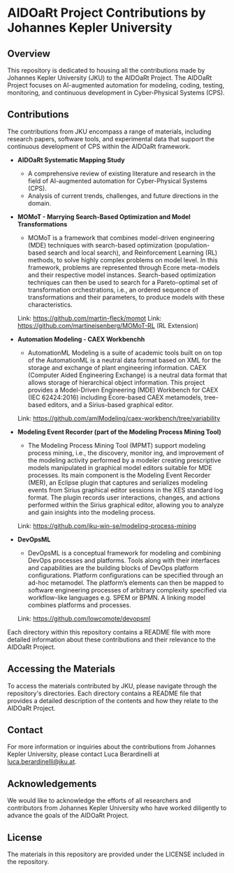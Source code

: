 # AIDOaRt Project Contributions by Johannes Kepler University

## Overview

This repository is dedicated to housing all the contributions made by Johannes Kepler University (JKU) to the AIDOaRt Project. The AIDOaRt Project focuses on AI-augmented automation for modeling, coding, testing, monitoring, and continuous development in Cyber-Physical Systems (CPS).

## Contributions

The contributions from JKU encompass a range of materials, including research papers, software tools, and experimental data that support the continuous development of CPS within the AIDOaRt framework.

- **AIDOaRt Systematic Mapping Study**
  - A comprehensive review of existing literature and research in the field of AI-augmented automation for Cyber-Physical Systems (CPS).
  - Analysis of current trends, challenges, and future directions in the domain.

- **MOMoT - Marrying Search-Based Optimization and Model Transformations**
  - MOMoT is a framework that combines model-driven engineering (MDE) techniques with search-based optimization (population-based search and local search), and Reinforcement Learning (RL) methods, to solve highly complex problems on model level. In this framework, problems are represented through Ecore meta-models and their respective model instances. Search-based optimization techniques can then be used to search for a Pareto-optimal set of transformation orchestrations, i.e., an ordered sequence of transformations and their parameters, to produce models with these characteristics.

  Link: https://github.com/martin-fleck/momot
  Link: https://github.com/martineisenberg/MOMoT-RL (RL Extension)

- **Automation Modeling - CAEX Workbenchh**
  - AutomationML Modeling is a suite of academic tools built on on top of the AutomationML is a neutral data format based on XML for the storage and exchange of plant engineering information. CAEX (Computer Aided Engineering Exchange) is a neutral data format that allows storage of hierarchical object information. This project provides a Model-Driven Engineering (MDE) Workbench for CAEX (IEC 62424:2016) including Ecore-based CAEX metamodels, tree-based editors, and a Sirius-based graphical editor.

  Link: https://github.com/amlModeling/caex-workbench/tree/variability


- **Modeling Event Recorder (part of the Modeling Process Mining Tool)**
  - The Modeling Process Mining Tool (MPMT) support modeling process mining, i.e., the discovery, monitor ing, and improvement of the modeling activity performed by a modeler creating prescriptive models manipulated in graphical model editors suitable for MDE processes. Its main component is the Modeling Event Recorder (MER), an Eclipse plugin that captures and serializes modeling events from Sirius graphical editor sessions in the XES standard log format. The plugin records user interactions, changes, and actions performed within the Sirius graphical editor, allowing you to analyze and gain insights into the modeling process.

  Link: https://github.com/jku-win-se/modeling-process-mining

- **DevOpsML**
  - DevOpsML is a conceptual framework for modeling and combining DevOps processes and platforms. Tools along with their interfaces and capabilities are the building blocks of DevOps platform configurations. Platform configurations can be specified through an ad-hoc metamodel. The platform’s elements can then be mapped to software engineering processes of arbitrary complexity specified via workflow-like languages e.g. SPEM or BPMN. A linking model combines platforms and processes.

  Link: https://github.com/lowcomote/devopsml 


Each directory within this repository contains a README file with more detailed information about these contributions and their relevance to the AIDOaRt Project.

## Accessing the Materials

To access the materials contributed by JKU, please navigate through the repository's directories. Each directory contains a README file that provides a detailed description of the contents and how they relate to the AIDOaRt Project.

## Contact

For more information or inquiries about the contributions from Johannes Kepler University, please contact Luca Berardinelli at luca.berardinelli@jku.at.

## Acknowledgements

We would like to acknowledge the efforts of all researchers and contributors from Johannes Kepler University who have worked diligently to advance the goals of the AIDOaRt Project.

## License

The materials in this repository are provided under the LICENSE included in the repository.
